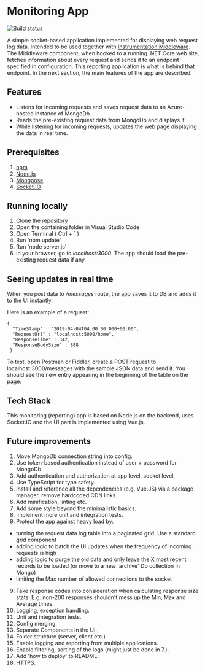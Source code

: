# Monitoring App

[![Build status](https://ci.appveyor.com/api/projects/status/drra1gtp1r2tqp1q?svg=true)](https://ci.appveyor.com/project/w0lya/instrumentation-monitoring)

A simple socket-based application implemented for displaying web request log data.
Intended to be used together with [Instrumentation Middleware](https://github.com/w0lya/DotnetInstrumentation).
The Middleware component, when hooked to a running .NET Core web site, fetches information about every request and sends it to an endpoint specified in configuration. This reporting application is what is behind that endpoint. In the next section, the main features of the app are described.

## Features
- Listens for incoming requests and saves request data to an Azure-hosted instance of MongoDb.
- Reads the pre-existing request data from MongoDb and displays it.
- While listening for incoming requests, updates the web page displaying the data in real time.

## Prerequisites
1. [npm](https://www.npmjs.com/get-npm)
2. [Node.js](https://nodejs.org/en/download/)
3. [Mongoose](https://www.npmjs.com/package/mongoose)
4. [Socket.IO](https://www.npmjs.com/package/socket.io)

## Running locally
1. Clone the repository
2. Open the containing folder in Visual Studio Code
3. Open Terminal ( Ctrl + ` )
4. Run 'npm update'
5. Run 'node server.js'
6. in your browser, go to _localhost:3000_. The app should load the pre-existing request data if any.

## Seeing updates in real time

When you post data to _/messages_ route, the app saves it to DB and adds it to the UI instantly.

Here is an example of a request:
```
{
  "TimeStamp" : "2019-04-04T04:00:00.000+00:00",  
  "RequestUrl" : "localhost:5000/home", 
  "ResponseTime" : 342,
  "ResponseBodySize" : 888
 }
 ```
To test, open Postman or Fiddler, create a POST request to localhost:3000/messages with the sample JSON data and send it. You should see the new entry appearing in the beginning of the table on the page.

## Tech Stack
This monitoring (reporting) app is based on Node.js on the backend, uses Socket.IO and the UI part is implemented using Vue.js.

## Future improvements
1. Move MongoDb connection string into config.
2. Use token-based authentication instead of user + password for MongoDb. 
3. Add authentication and authorization at app level, socket level.
3. Use TypeScript for type safety.
4. Install and reference all the dependencies (e.g. Vue.JS) via a package manager, remove hardcoded CDN links.
5. Add minification, linting etc.
6. Add some style beyond the minimalistic basics.
7. Implement more unit and integration tests.
8. Protect the app against heavy load by:
  - turning the request data log table into a paginated grid. Use a standard grid component
  - adding logic to batch the UI updates when the frequency of incoming requests is high
  - adding logic to purge the old data and only leave the X most recent records to be loaded (or move to a new 'archive' Db collection in Mongo)
  - limiting the Max number of allowed connections to the socket
9. Take response codes into consideration when calculating response size stats. E.g. non-200 responses shouldn't mess up the Min, Max and Average times.
10. Logging, exception handling.
11. Unit and integration tests.
12. Config merging.
13. Separate Components in the UI.
14. Folder structure (server, client etc.)
15. Enable logging and reporting from multiple applications. 
16. Enable filtering, sorting of the logs (might just be done in 7.).
17. Add 'how to deploy' to README.
18. HTTPS.


 
